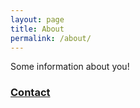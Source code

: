 ```yaml
---
layout: page
title: About
permalink: /about/
---
```


Some information about you!

### [Contact](www.jordancormack.co.uk/about)
